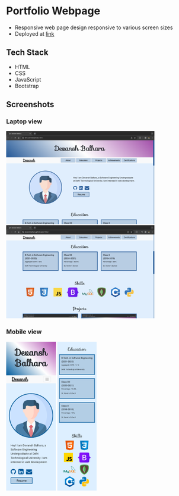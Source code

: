 # Portfolio Webpage

- Responsive web page design responsive to various screen sizes
- Deployed at [link](https://devanshbalhara.github.io/portfolio/)

## Tech Stack
- HTML
- CSS
- JavaScript
- Bootstrap

## Screenshots

### Laptop view
<p float="left">
<img src="https://github.com/devanshbalhara/portfolio/blob/main/screenshots/laptop-1.png" height=250>
<img src="https://github.com/devanshbalhara/portfolio/blob/main/screenshots/laptop-2.png" height=250>
</p>

### Mobile view
<p float="left">
<img src="https://github.com/devanshbalhara/portfolio/blob/main/screenshots/mobile-1.png" height=400>
<img src="https://github.com/devanshbalhara/portfolio/blob/main/screenshots/mobile-2.png" height=400>
</p>
